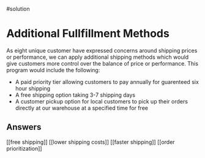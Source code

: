 #solution 
# Additional Fullfillment Methods
As eight unique customer have expressed concerns around shipping prices or performance, we can apply additional shipping methods which would give customers more control over the balance of price or performance. This program would include the following:

- A paid priority tier allowing customers to pay annually for guarenteed six hour shipping
- A free shipping option taking 3-7 shipping days
- A customer pickup option for local customers to pick up their orders directly at our warehouse at a specified time for free

## Answers
[[free shipping]]
[[lower shipping costs]]
[[faster shipping]]
[[order prioritization]]